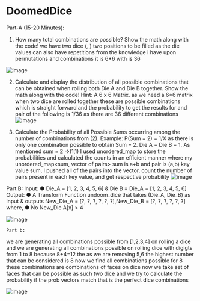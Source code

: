 # DoomedDice

Part-A (15-20 Minutes):
1. How many total combinations are possible? Show the math along with the code!
   we have two dice 
(_,_ ) two positions to be filled as the die values can also have repetitions from the knowledge i have upon permutations and combinations it is 6*6 with is 36

![image](https://github.com/VishnupriyaThammina/DoomedDice/assets/89837239/6c000f4e-7aec-460b-9ccf-4e1d3b1c8af9)


2. Calculate and display the distribution of all possible combinations that can be
obtained when rolling both Die A and Die B together. Show the math along with
the code!
Hint: A 6 x 6 Matrix.
as we need a 6*6 matrix
when two dice are rolled together these are possible combinations which is straight forward
and the probability to get the results for and pair of the following is 1/36 as there are 36 different combinations
![image](https://github.com/VishnupriyaThammina/DoomedDice/assets/89837239/2da6e519-3b22-4979-941d-7aa02cb46eba)

4. Calculate the Probability of all Possible Sums occurring among the number of
combinations from (2).
Example: P(Sum = 2) = 1/X as there is only one combination possible to obtain
Sum = 2. Die A = Die B = 1.
As mentioned
sum = 2 =>(1,1)
I used unordered_map to store the probabilities and calculated the counts in an efficient manner
where my unordered_map<sum, vector of pairs> sum is a+b and pair is (a,b) key value sum, I pushed all of the pairs into the vector, count the number of pairs present in each key value, and get respective probability
![image](https://github.com/VishnupriyaThammina/DoomedDice/assets/89837239/39666ef3-12ff-4efe-b445-c1a5ba93611a)

Part B:
Input:
● Die_A = [1, 2, 3, 4, 5, 6] & Die B = Die_A = [1, 2, 3, 4, 5, 6]
Output:
● A Transform Function undoom_dice that takes (Die_A, Die_B) as input &
outputs New_Die_A = [?, ?, ?, ?, ?, ?],New_Die_B = [?, ?,
?, ?, ?, ?] where,
● No New_Die A[x] > 4

![image](https://github.com/VishnupriyaThammina/DoomedDice/assets/89837239/c8a09af7-9e41-46ba-88f2-922ec7db0b90)

`Part b:`

we are generating all combinations possible from [1,2,3,4] on rolling a dice
and we are generating all combinations possible on rolling dice with digigts from 1 to 8
because 8+4=12 the as we are removing 5,6 the highest number that can be considered is 8
now we find all combinations possible for 8
these combinations are combinations of faces on dice
now we take set of faces that can be possible 
as such two dice
and we try to calculate the probability 
if the prob vectors match 
that is the perfect dice combinations

![image](https://github.com/VishnupriyaThammina/DoomedDice/assets/89837239/d4666581-be00-4b18-a758-eecbca376a3f)



